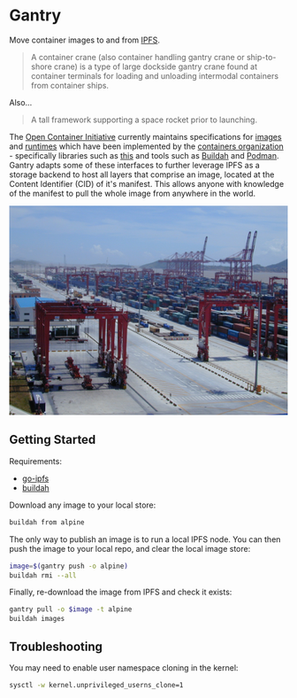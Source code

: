 # Gantry

Move container images to and from [IPFS](https://ipfs.io/).

> A container crane (also container handling gantry crane or ship-to-shore crane) is a type of large dockside gantry crane found at container terminals for loading and unloading intermodal containers from container ships.

Also...

> A tall framework supporting a space rocket prior to launching.

The [Open Container Initiative](https://www.opencontainers.org/) currently maintains specifications for [images](https://github.com/opencontainers/image-spec)
and [runtimes](https://github.com/opencontainers/runtime-spec) which have been implemented by the [containers organization](https://github.com/containers) - 
specifically libraries such as [this](https://github.com/containers/storage) and tools such as [Buildah](https://github.com/containers/buildah) and 
[Podman](https://github.com/containers/libpod). Gantry adapts some of these interfaces to further leverage IPFS as a storage backend to host all layers that 
comprise an image, located at the Content Identifier (CID) of it's manifest. This allows anyone with knowledge of the manifest to pull the whole image from 
anywhere in the world. 

![Gantry](./gantry.jpg)

## Getting Started

Requirements:
 - [go-ipfs](https://github.com/ipfs/go-ipfs)
 - [buildah](https://github.com/containers/buildah)

Download any image to your local store:

```bash
buildah from alpine
```

The only way to publish an image is to run a local IPFS node.
You can then push the image to your local repo, and clear the local image store:

```bash
image=$(gantry push -o alpine)
buildah rmi --all
```

Finally, re-download the image from IPFS and check it exists:

```bash
gantry pull -o $image -t alpine
buildah images
```

## Troubleshooting

You may need to enable user namespace cloning in the kernel:

```bash
sysctl -w kernel.unprivileged_userns_clone=1
```